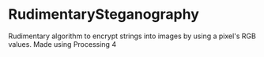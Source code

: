 # RudimentarySteganography
Rudimentary algorithm to encrypt strings into images by using a pixel's RGB values.
Made using Processing 4
